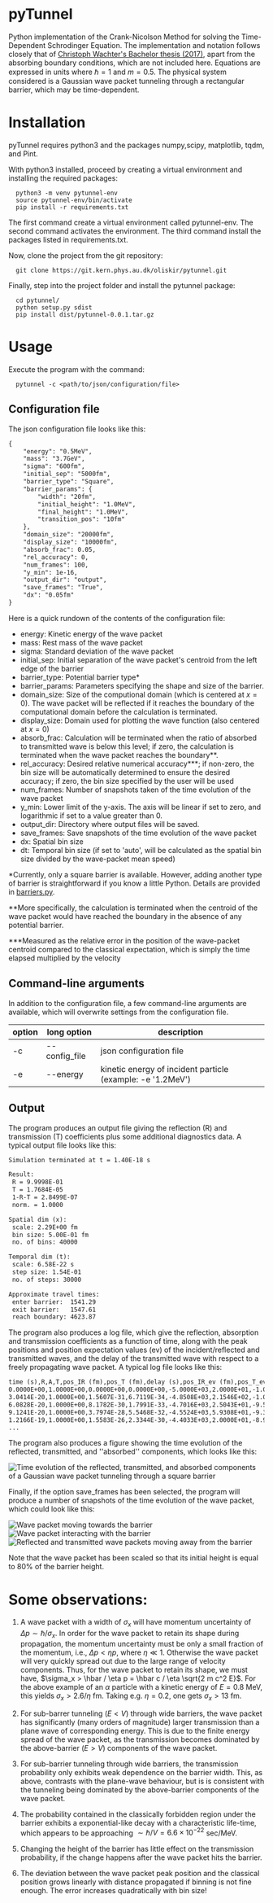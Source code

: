 # pyTunnel

Python implementation of the Crank-Nicolson Method for 
solving the Time-Dependent Schrodinger Equation. 
The implementation and notation follows closely that of 
[Christoph Wachter's Bachelor thesis (2017)](http://physik.uni-graz.at/~pep/Theses/BachelorThesis_Wachter_2017.pdf), 
apart from the absorbing boundary conditions, which are not 
included here.
Equations are expressed in units where 
$`\hbar = 1`$ and $`m = 0.5`$. The physical system 
considered is a Gaussian wave packet tunneling through 
a rectangular barrier, which may be time-dependent.

# Installation

pyTunnel requires python3 and the packages numpy,scipy, matplotlib, tqdm, and Pint. 

With python3 installed, proceed by creating a virtual environment and installing 
the required packages:
```terminal
  python3 -m venv pytunnel-env
  source pytunnel-env/bin/activate
  pip install -r requirements.txt
```
The first command create a virtual environment called pytunnel-env.
The second command activates the environment.
The third command install the packages listed in requirements.txt.

Now, clone the project from the git repository:
```terminal
  git clone https://git.kern.phys.au.dk/oliskir/pytunnel.git
```

Finally, step into the project folder and install the pytunnel package:
```terminal
  cd pytunnel/
  python setup.py sdist
  pip install dist/pytunnel-0.0.1.tar.gz 
```

# Usage

Execute the program with the command:
```terminal
  pytunnel -c <path/to/json/configuration/file>
```

## Configuration file

The json configuration file looks like this:
```txt
{
    "energy": "0.5MeV",
    "mass": "3.7GeV",
    "sigma": "600fm",
    "initial_sep": "5000fm",
    "barrier_type": "Square",
    "barrier_params": {
        "width": "20fm", 
        "initial_height": "1.0MeV", 
        "final_height": "1.0MeV",
        "transition_pos": "10fm" 
    },
    "domain_size": "20000fm",
    "display_size": "10000fm",
    "absorb_frac": 0.05,
    "rel_accuracy": 0,
    "num_frames": 100,
    "y_min": 1e-16,
    "output_dir": "output",
    "save_frames": "True",
    "dx": "0.05fm"
}
```

Here is a quick rundown of the contents of the configuration file:

 * energy: Kinetic energy of the wave packet
 * mass: Rest mass of the wave packet
 * sigma: Standard deviation of the wave packet
 * initial_sep: Initial separation of the wave packet's centroid from the left edge of the barrier 
 * barrier_type: Potential barrier type*
 * barrier_params: Parameters specifying the shape and size of the barrier. 
 * domain_size: Size of the computional domain (which is centered at $`x=0`$). 
        The wave packet will be reflected if it reaches the boundary of the computational domain 
        before the calculation is terminated.
 * display_size: Domain used for plotting the wave function (also centered at $`x=0`$)
 * absorb_frac: Calculation will be terminated when the ratio of absorbed to transmitted wave is below this level; if zero, the calculation is terminated when the wave packet reaches the boundary**.
 * rel_accuracy: Desired relative numerical accuracy***; if non-zero, the bin size will be automatically determined to ensure the desired accuracy; if zero, the bin size specified by the user will be used
 * num_frames: Number of snapshots taken of the time evolution of the wave packet
 * y_min: Lower limit of the y-axis. The axis will be linear if set to zero, and logarithmic if set to a value 
        greater than 0. 
 * output_dir: Directory where output files will be saved.
 * save_frames: Save snapshots of the time evolution of the wave packet
 * dx: Spatial bin size
 * dt: Temporal bin size (if set to 'auto', will be calculated as the spatial bin size divided by the wave-packet mean speed)

*Currently, only a square barrier is available. However, adding another type of barrier is 
straightforward if you know a little Python. Details are provided in [barriers.py](pytunnel/barriers.py).

**More specifically, the calculation is terminated when the centroid of the wave packet would have 
reached the boundary in the absence of any potential barrier.

***Measured as the relative error in the position of the wave-packet centroid compared to the classical expectation, which is simply the time elapsed multiplied by the velocity


## Command-line arguments

In addition to the configuration file, a few command-line arguments are available, which will overwrite 
settings from the configuration file.

| option | long option |  description  |
| -------- | -------- | -------- |
|  -c  |  --config_file  |  json configuration file  |
|  -e  |  --energy  |  kinetic energy of incident particle (example: -e '1.2MeV') |


## Output

The program produces an output file giving the reflection (R) and transmission (T) 
coefficients plus some additional diagnostics data. A typical output file looks 
like this:
```txt
Simulation terminated at t = 1.40E-18 s

Result:
 R = 9.9998E-01
 T = 1.7684E-05
 1-R-T = 2.8499E-07
 norm. = 1.0000

Spatial dim (x):
 scale: 2.29E+00 fm
 bin size: 5.00E-01 fm
 no. of bins: 40000

Temporal dim (t):
 scale: 6.58E-22 s
 step size: 1.54E-01
 no. of steps: 30000

Approximate travel times:
 enter barrier:  1541.29
 exit barrier:   1547.61
 reach boundary: 4623.87
```
The program also produces a log file, which give the reflection, absorption and transmission coefficients as a function of time, along with the peak positions and position expectation values (ev) of the incident/reflected and transmitted waves, and the delay of the transmitted wave with respect to a freely 
propagating wave packet. A typical log file looks like this:
```txt
time (s),R,A,T,pos_IR (fm),pos_T (fm),delay (s),pos_IR_ev (fm),pos_T_ev (fm),delay_ev (s)
0.0000E+00,1.0000E+00,0.0000E+00,0.0000E+00,-5.0000E+03,2.0000E+01,-1.0178E-18,-5.0000E+03,0.0000E+00,-1.0138E-18
3.0414E-20,1.0000E+00,1.5607E-31,6.7119E-34,-4.8508E+03,2.1546E+02,-1.0271E-18,-4.8508E+03,2.6090E+02,-1.0363E-18
6.0828E-20,1.0000E+00,8.1782E-30,1.7991E-33,-4.7016E+03,2.5043E+01,-9.5804E-19,-4.7016E+03,2.3556E+02,-1.0007E-18
9.1241E-20,1.0000E+00,3.7974E-28,5.5468E-32,-4.5524E+03,5.9308E+01,-9.3458E-19,-4.5524E+03,6.7667E+01,-9.3627E-19
1.2166E-19,1.0000E+00,1.5583E-26,2.3344E-30,-4.4033E+03,2.0000E+01,-8.9619E-19,-4.4033E+03,6.0136E+01,-9.0433E-19
...
```
The program also produces a figure showing the time evolution of the reflected, transmitted, 
and ''absorbed'' components, which looks like this:

![Time evolution of the reflected, transmitted, and absorbed components of a Gaussian wave packet tunneling through a square barrier](figures/output.png)

Finally, if the option save_frames has been selected, the program will produce a 
number of snapshots of the time evolution of the wave packet, which could look 
like this:

![Wave packet moving towards the barrier](figures/img0.png)
![Wave packet interacting with the barrier](figures/img6.png)
![Reflected and transmitted wave packets moving away from the barrier ](figures/img29.png)

Note that the wave packet has been scaled so that its initial height is equal to 80% of the barrier height.


# Some observations:

 1. A wave packet with a width of $`\sigma_{x}`$ will have 
    momentum uncertainty of $`\Delta p \sim \hbar / \sigma_{x}`$. 
    In order for the wave packet to retain its shape during 
    propagation, the momentum uncertainty must be only a small 
    fraction of the momentum, i.e., $`\Delta p < \eta p`$, where 
    $`\eta \ll 1`$. Otherwise the wave packet will very quickly 
    spread out due to the large range of velocity components. 
    Thus, for the wave packet to retain its shape, we must 
    have, $`\sigma_x > \hbar / \eta p = \hbar c / \eta \sqrt{2 m c^2 E}`$. 
    For the above example of an $`\alpha`$ particle with a kinetic 
    energy of $`E=0.8`$ MeV, this yields $`\sigma_x > 2.6 / \eta`$ fm. 
    Taking e.g. $`\eta=0.2`$, one gets $`\sigma_x > 13`$ fm.

 2. For sub-barrer tunneling ($`E < V`$) through wide 
   barriers, the wave packet has significantly 
   (many orders of magnitude) larger transmission 
   than a plane wave of corresponding energy. 
   This is due to the finite energy spread of the 
   wave packet, as the transmission becomes dominated 
   by the above-barrier ($`E > V`$) components of the wave 
   packet.

 3. For sub-barrier tunneling through wide barriers, 
   the transmission probability only exhibits weak 
   dependence on the barrier width. This, as above, 
   contrasts with the plane-wave behaviour, but is 
   is consistent with the tunneling being dominated 
   by the above-barrier components of the wave packet.

 4. The probability contained in the classically 
   forbidden region under the barrier exhibits a 
   exponential-like decay with a characteristic 
   life-time, which appears to be approaching $`\sim \hbar / V = 6.6\times 10^{-22}`$ sec/MeV.

 5. Changing the height of the barrier has little effect
   on the transmission probability, if the change 
   happens after the wave packet hits the barrier.

 6. The deviation between the wave packet peak position and the classical 
    position grows linearly with distance propagated if binning is not 
    fine enough. The error increases quadratically with bin size!
